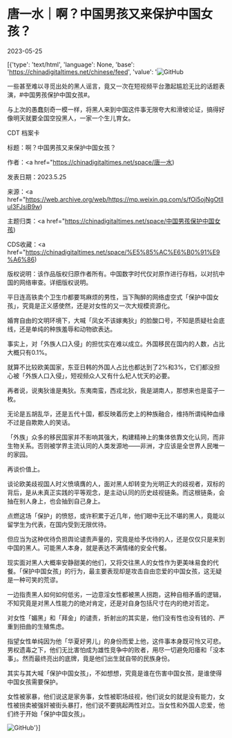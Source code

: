 # 唐一水｜啊？中国男孩又来保护中国女孩？

2023-05-25

[{'type': 'text/html', 'language': None, 'base': 'https://chinadigitaltimes.net/chinese/feed', 'value': '![GitHub](https://chinadigitaltimes.net/chinese/files/2023/05/image-1685006824500.png)

一些甚至难以寻觅出处的黑人谣言，竟又一次在短视频平台激起尴尬无比的话题表演，#中国男孩保护中国女孩#。

与上次的愚蠢刻奇一模一样，将黑人来到中国这件事无限夸大和滑坡论证，搞得好像明天就要全国空投黑人，一家一个生儿育女。



CDT 档案卡

标题：啊？中国男孩又来保护中国女孩？

作者：<a href="https://chinadigitaltimes.net/space/唐一水)

发表日期：2023.5.25

来源：<a href="https://web.archive.org/web/https://mp.weixin.qq.com/s/fOi5ojNgOtlIuI3FJsiB9w)

主题归类：<a href="https://chinadigitaltimes.net/space/中国男孩保护中国女孩)

CDS收藏：<a href="https://chinadigitaltimes.net/space/%E5%85%AC%E6%B0%91%E9%A6%86)

版权说明：该作品版权归原作者所有。中国数字时代仅对原作进行存档，以对抗中国的网络审查。详细版权说明。





平日连高铁卖个卫生巾都要骂麻烦的男性，当下陶醉的网络虚空式「保护中国女孩」，究竟是正义感使然，还是对女性的又一次大规模资源化。

婚育自由的文明环境下，大喊「凤女不该嫁夷狄」的脸酸口号，不知是质疑社会底线，还是单纯的种族羞辱和动物欲表达。

事实上，对「外族人口入侵」的担忧实在难以成立。外国移民在国内的人数，占比大概只有0.1%。

就算不比较欧美国家，东亚日韩的外国人占比也都达到了2%和3%，它们都没担心被「外族人口入侵」，短视频众人又有什么杞人忧天的必要。

再者说，说夷狄谁是夷狄。东夷南蛮，西戎北狄，我是湖南人，那想来也是蛮子一枚。

无论是五胡乱华，还是五代十国，都反映着历史上的种族融合，维持所谓纯种血缘不过是自欺欺人的笑话。

「外族」众多的移民国家并不影响其强大，构建精神上的集体依靠文化认同，而非生物关系。否则被学界主流认同的人类发源地——非洲，才应该是全世界人民唯一的家园。

再谈价值上。

谈论欧美歧视国人时义愤填膺的人，面对黑人却转变为光明正大的歧视者，双标的背后，是从未真正实践的平等观念，是主动认同的历史歧视链条。而这根链条，会抽在别人身上，也会抽到自己身上。

点燃这场「保护」的愤怒，或许积累于近几年，他们眼中无比不堪的黑人，竟能以留学生为代表，在国内受到无限优待。

但应当为这种优待负担舆论谴责声量的，究竟是给予优待的人，还是仅仅只是来到中国的黑人。可能黑人本身，就是表达不满情绪的安全代餐。

现实面对黑人大概率安静甜美的他们，又将交往黑人的女性作为更美味易食的代餐。「保护中国女孩」的行为，最主要表现却是攻击自由恋爱的中国女孩，这无疑是一种可笑的荒谬。

一边指责黑人如何如何低劣，一边意淫女性都被黑人拐跑，这种自相矛盾的逻辑，不知究竟是对黑人性能力的绝对肯定，还是对自身包括尺寸在内的绝对否定。

对女性「媚黑」和「拜金」的谴责，折射出的其实是，他们没有性也没有钱的、严重到扭曲的生殖焦虑。

指望女性单纯因为他「华夏好男儿」的身份而爱上他，这件事本身既可怜又可悲。男权遗毒之下，他们无比害怕成为雄性竞争中的败者，用尽一切避免阳痿和「没本事」。然而最终亮出的底牌，竟是他们出生就自带的民族身份。

其实与其大喊「保护中国女孩」，不如想想，究竟是谁在伤害中国女孩，是谁使得中国女孩需要保护。

女性被家暴，他们说这是家务事，女性被职场歧视，他们说女的就是没有能力，女性被拐卖被强奸被街头暴打，他们说不要挑起两性对立。当女性和外国人恋爱，他们终于开始「保护中国女孩」。

![GitHub](https://chinadigitaltimes.net/chinese/files/2023/05/image-1685006854325.png)'}]